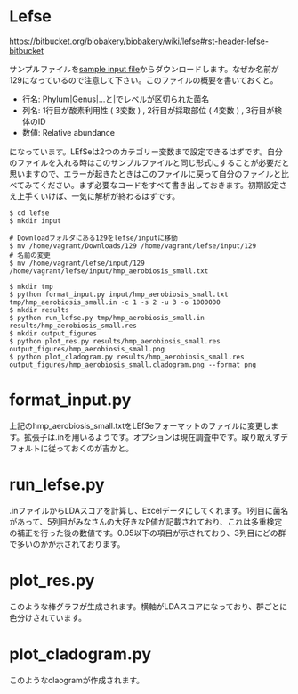 # Lefse
https://bitbucket.org/biobakery/biobakery/wiki/lefse#rst-header-lefse-bitbucket

サンプルファイルを[sample input file](http://huttenhower.sph.harvard.edu/webfm_send/129)からダウンロードします。なぜか名前が129になっているので注意して下さい。このファイルの概要を書いておくと。

* 行名: Phylum|Genus|...と|でレベルが区切られた菌名
* 列名: 1行目が酸素利用性 ( 3変数 ) , 2行目が採取部位 ( 4変数 ) , 3行目が検体のID
* 数値: Relative abundance

になっています。LEfSeは2つのカテゴリー変数まで設定できるはずです。自分のファイルを入れる時はこのサンプルファイルと同じ形式にすることが必要だと思いますので、エラーが起きたときはこのファイルに戻って自分のファイルと比べてみてください。まず必要なコードをすべて書き出しておきます。初期設定さえ上手くいけば、一気に解析が終わるはずです。

```
$ cd lefse
$ mkdir input

# Downloadフォルダにある129をlefse/inputに移動
$ mv /home/vagrant/Downloads/129 /home/vagrant/lefse/input/129
# 名前の変更
$ mv /home/vagrant/lefse/input/129 /home/vagrant/lefse/input/hmp_aerobiosis_small.txt

$ mkdir tmp
$ python format_input.py input/hmp_aerobiosis_small.txt tmp/hmp_aerobiosis_small.in -c 1 -s 2 -u 3 -o 1000000
$ mkdir results
$ python run_lefse.py tmp/hmp_aerobiosis_small.in results/hmp_aerobiosis_small.res
$ mkdir output_figures
$ python plot_res.py results/hmp_aerobiosis_small.res output_figures/hmp_aerobiosis_small.png
$ python plot_cladogram.py results/hmp_aerobiosis_small.res output_figures/hmp_aerobiosis_small.cladogram.png --format png
```

# format_input.py
上記のhmp_aerobiosis_small.txtをLEfSeフォーマットのファイルに変更します。拡張子は.inを用いるようです。オプションは現在調査中です。取り敢えずデフォルトに従っておくのが吉かと。

# run_lefse.py
.inファイルからLDAスコアを計算し、Excelデータにしてくれます。1列目に菌名があって、5列目がみなさんの大好きなP値が記載されており、これは多重検定の補正を行った後の数値です。0.05以下の項目が示されており、3列目にどの群で多いのかが示されております。

# plot_res.py
このような棒グラフが生成されます。横軸がLDAスコアになっており、群ごとに色分けされています。

# plot_cladogram.py
このようなclaogramが作成されます。










